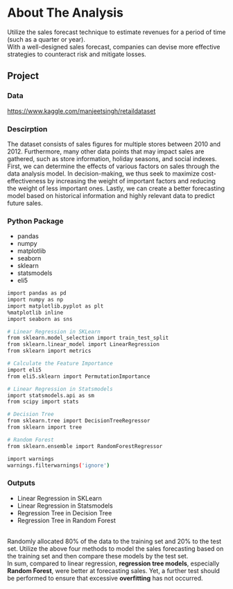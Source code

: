 # About The Analysis
Utilize the sales forecast technique to estimate revenues for a period of time (such as a quarter or year).<br>
With a well-designed sales forecast, companies can devise more effective strategies to counteract risk and mitigate losses.

## Project
### Data
https://www.kaggle.com/manjeetsingh/retaildataset

### Descirption
The dataset consists of sales figures for multiple stores between 2010 and 2012. Furthermore, many other data points that may impact sales are gathered, such as store information, holiday seasons, and social indexes. First, we can determine the effects of various factors on sales through the data analysis model. In decision-making, we thus seek to maximize cost-effectiveness by increasing the weight of important factors and reducing the weight of less important ones. Lastly, we can create a better forecasting model based on historical information and highly relevant data to predict future sales.

### Python Package
* pandas
* numpy
* matplotlib
* seaborn
* sklearn
* statsmodels
* eli5

```sh
import pandas as pd
import numpy as np
import matplotlib.pyplot as plt
%matplotlib inline
import seaborn as sns

# Linear Regression in SKLearn
from sklearn.model_selection import train_test_split 
from sklearn.linear_model import LinearRegression
from sklearn import metrics

# Calculate the Feature Importance
import eli5
from eli5.sklearn import PermutationImportance

# Linear Regression in Statsmodels
import statsmodels.api as sm
from scipy import stats

# Decision Tree
from sklearn.tree import DecisionTreeRegressor
from sklearn import tree

# Random Forest
from sklearn.ensemble import RandomForestRegressor

import warnings
warnings.filterwarnings('ignore')
```

### Outputs
* Linear Regression in SKLearn
* Linear Regression in Statsmodels
* Regression Tree in Decision Tree
* Regression Tree in Random Forest
<br>
Randomly allocated 80% of the data to the training set and 20% to the test set. Utilize the above four methods to model the sales forecasting based on the training set and then compare these models by the test set.
<br>
In sum, compared to linear regression, <strong>regression tree models</strong>, especially <strong>Random Forest</strong>, were better at forecasting sales. Yet, a further test should be performed to ensure that excessive <strong>overfitting</strong> has not occurred.
